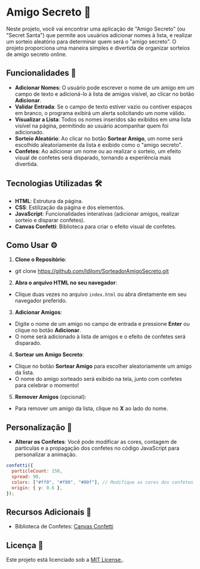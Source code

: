 # Amigo Secreto 🎁

Neste projeto, você vai encontrar uma aplicação de "Amigo Secreto" (ou "Secret Santa") que permite aos usuários adicionar nomes à lista, e realizar um sorteio aleatório para determinar quem será o "amigo secreto". O projeto proporciona uma maneira simples e divertida de organizar sorteios de amigo secreto online.

## Funcionalidades 🚀

- **Adicionar Nomes**: O usuário pode escrever o nome de um amigo em um campo de texto e adicioná-lo à lista de amigos visível, ao clicar no botão **Adicionar**.
- **Validar Entrada**: Se o campo de texto estiver vazio ou contiver espaços em branco, o programa exibirá um alerta solicitando um nome válido.
- **Visualizar a Lista**: Todos os nomes inseridos são exibidos em uma lista visível na página, permitindo ao usuário acompanhar quem foi adicionado.
- **Sorteio Aleatório**: Ao clicar no botão **Sortear Amigo**, um nome será escolhido aleatoriamente da lista e exibido como o "amigo secreto".
- **Confetes**: Ao adicionar um nome ou ao realizar o sorteio, um efeito visual de confetes será disparado, tornando a experiência mais divertida.

## Tecnologias Utilizadas 🛠️

- **HTML**: Estrutura da página.
- **CSS**: Estilização da página e dos elementos.
- **JavaScript**: Funcionalidades interativas (adicionar amigos, realizar sorteio e disparar confetes).
- **Canvas Confetti**: Biblioteca para criar o efeito visual de confetes.

## Como Usar ⚙️

1. **Clone o Repositório**:

- git clone <https://github.com/Idilom/SorteadorAmigoSecreto.git>

2. **Abra o arquivo HTML no seu navegador**:

- Clique duas vezes no arquivo `index.html` ou abra diretamente em seu navegador preferido.

3. **Adicionar Amigos**:

- Digite o nome de um amigo no campo de entrada e pressione **Enter** ou clique no botão **Adicionar**.
- O nome será adicionado à lista de amigos e o efeito de confetes será disparado.

4. **Sortear um Amigo Secreto**:

- Clique no botão **Sortear Amigo** para escolher aleatoriamente um amigo da lista.
- O nome do amigo sorteado será exibido na tela, junto com confetes para celebrar o momento!

5. **Remover Amigos** (opcional):

- Para remover um amigo da lista, clique no **X** ao lado do nome.

## Personalização 🔧

- **Alterar os Confetes**: Você pode modificar as cores, contagem de particulas e a propagação dos confetes no código JavaScript para personalizar a animação.

```javascript
confetti({
  particleCount: 150,
  spread: 90,
  colors: ["#ff0", "#f00", "#00f"], // Modifique as cores dos confetes aqui
  origin: { y: 0.6 },
});
```

## Recursos Adicionais 🌟

- Biblioteca de Confetes: [Canvas Confetti](https://www.npmjs.com/package/canvas-confetti)

## Licença 📜

Este projeto está licenciado sob a [MIT License.](./LICENSE).

